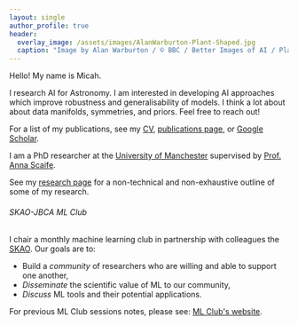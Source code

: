 ```yaml
---
layout: single
author_profile: true
header:
  overlay_image: /assets/images/AlanWarburton-Plant-Shaped.jpg
  caption: "Image by Alan Warburton / © BBC / Better Images of AI / Plant / CC-BY 4.0"
---
```


Hello! My name is Micah.

I research AI for Astronomy.
I am interested in developing AI approaches which improve robustness and generalisability of models.
I think a lot about about data manifolds, symmetries, and priors.
Feel free to reach out!

For a list of my publications, see my [CV](./cv), [publications page](./publications), or [Google Scholar](https://scholar.google.com/citations?user=Q7ziv7YAAAAJ).

I am a PhD researcher at the
[University of Manchester](https://www.manchester.ac.uk/) supervised by
[Prof. Anna Scaife](https://www.research.manchester.ac.uk/portal/anna.scaife.html).

See my [research page](/research/) for a non-technical and non-exhaustive outline of some of my research.

###### SKAO-JBCA ML Club

I chair a monthly machine learning club in partnership with colleagues the
[SKAO](https://www.skatelescope.org/). Our goals are to:
  - Build a *community* of researchers who are willing and able to support one another,
  - *Disseminate* the scientific value of ML to our community,
  - *Discuss* ML tools and their potential applications.

For previous ML Club sessions notes, please see:
[ML Club's website](https://jbca-machinelearning.github.io/).
